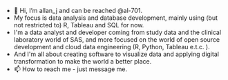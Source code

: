 - 👋 Hi, I’m allan_j and can be reached @al-701.
- My focus is data analysis and database development, mainly using (but not restricted to) R, Tableau and SQL for now.
- I'm a data analyst and developer coming from study data and the clinical laboratory world of SAS, and more focused on the world of open source development and cloud data engineering (R, Python, Tableau e.t.c. ).
- And I'm all about creating software to visualize data and applying digital transformation to make the world a better place.
- 📫 How to reach me - just message me.
